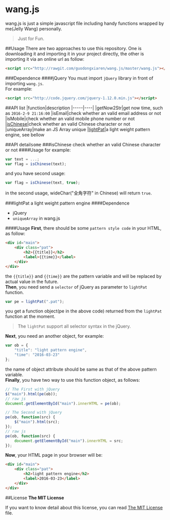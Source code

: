 # wang.js
wang.js is just a simple javascript file including handy functions wrapped by me(Jelly Wang) personally.  

>Just for Fun.

##Usage
There are two approaches to use this repository. One is downloading it and importing it in your project directly, the other is importing it via an online url as follow:
```html
<script src="http://rawgit.com/guodongxiaren/wang.js/master/wang.js"></script>
```  
###Dependence
####jQuery
You must import `jQuery` library in front of importing `wang.js`.  
For example:
```html
<script src="http://code.jquery.com/jquery-1.12.0.min.js"></script>
```
##API list
|function|description
|-----|----|
|getNow2Str|get now time, such as `2016-2-9 21:16:00`
|isEmail|check whether an valid email address or not
|isMobile|check whether an valid mobile phone number or not
|[isChinese](#ischinese)|check whether an valid Chinese character or not
|uniqueArray|make an JS Array unique
|[lightPat](#lightpat)|a light weight pattern engine, see bellow 

##API detail<kbd>some</kbd>
###isChinese
check whether an valid Chinese character or not
####Usage
for example:
```javascript
var text = ...;
var flag = isChinese(text); 
```
and you have second usage:
```javascript
var flag = isChinese(text, true);
```
in the second usage, wideChar("全角字符" in Chinese) will return `true`.

###lightPat
a light weight pattern engine
####Dependence
- jQuery
- `uniqueArray` in wang.js

####Usage
**First**, there should be some `pattern style code` in your HTML, as follow:
```html
<div id="main">
	<div class="pat">
		<h2>{{title}}</h2>
		<label>{{time}}</label>
	</div>
</div>
```
the `{{title}}` and `{{time}}` are the pattern variable and will be replaced by actual value in the future.  
**Then**, you need send a `selector` of jQuery as parameter to `lightPat` function.   
```javascript
var pe = lightPat(".pat");
```
you get a function object(pe in the above code) returned from the `lightPat` function at the moment.   
>The `lightPat` support all selector syntax in the jQuery.  

**Next**, you need an another object, for example:
```javascript
var ob = {
	"title": "light pattern engine",
	"time": "2016-03-23"
};
``` 
the name of object attribute should be same as that of the above pattern variable.  
**Finally**, you have two way to use this function object, as follows:
```javascript
// The First with jQuery
$("main").html(pe(ob));
// raw js
document.getElementById("main").innerHTML = pe(ob);
```
```javascript
// The Second with jQuery
pe(ob, function(src) {
	$("main").html(src);
});
// raw js
pe(ob, function(src) {
	document.getElementById("main").innerHTML = src;
});
```
**Now**, your HTML page in your browser will be:
```html
<div id="main">
	<div class="pat">
		<h2>light pattern engine</h2>
		<label>2016-03-23</label>
	</div>
</div>
```

##License
**The MIT License**  

If you want to know detail about this license, you can read [The MIT License](./LICENSE) file. 